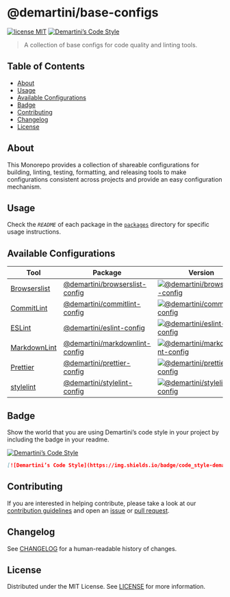 # @demartini/base-configs <!-- omit in toc -->

[![license MIT][license-badge]][license-link]
[![Demartini’s Code Style][style-badge]][style-link]

> A collection of base configs for code quality and linting tools.

## Table of Contents <!-- omit in toc -->

- [About](#about)
- [Usage](#usage)
- [Available Configurations](#available-configurations)
- [Badge](#badge)
- [Contributing](#contributing)
- [Changelog](#changelog)
- [License](#license)

## About

This Monorepo provides a collection of shareable configurations for building, linting, testing, formatting, and releasing tools to make configurations consistent across projects and provide an easy configuration mechanism.

## Usage

Check the _`README`_ of each package in the [`packages`][packages-link] directory for specific usage instructions.

## Available Configurations

| Tool                              | Package                                                          | Version                                                                   |
| --------------------------------- | ---------------------------------------------------------------- | ------------------------------------------------------------------------- |
| [Browserslist][browserslist-link] | [@demartini/browserslist-config](./packages/browserslist-config) | [![@demartini/browserslist-config][browserslist-badge]][browserslist-npm] |
| [CommitLint][commitlint-link]     | [@demartini/commitlint-config](./packages/commitlint-config)     | [![@demartini/commitlint-config][commitlint-badge]][commitlint-npm]       |
| [ESLint][eslint-link]             | [@demartini/eslint-config](./packages/eslint-config)             | [![@demartini/eslint-config][eslint-badge]][eslint-npm]                   |
| [MarkdownLint][markdownlint-link] | [@demartini/markdownlint-config](./packages/markdownlint-config) | [![@demartini/markdownlint-config][markdownlint-badge]][markdownlint-npm] |
| [Prettier][prettier-link]         | [@demartini/prettier-config](./packages/prettier-config)         | [![@demartini/prettier-config][prettier-badge]][prettier-npm]             |
| [stylelint][stylelint-link]       | [@demartini/stylelint-config](./packages/stylelint-config)       | [![@demartini/stylelint-config][stylelint-badge]][stylelint-npm]          |

## Badge

Show the world that you are using Demartini’s code style in your project by including the badge in your readme.

[![Demartini’s Code Style](https://img.shields.io/badge/code_style-demartini%E2%80%99s-663399.svg?labelColor=292a44&style=flat-square)](https://github.com/demartini/base-configs)

```md
[![Demartini’s Code Style](https://img.shields.io/badge/code_style-demartini%E2%80%99s-663399.svg?labelColor=292a44&style=flat-square)](https://github.com/demartini/base-configs)
```

## Contributing

If you are interested in helping contribute, please take a look at our [contribution guidelines][contributing-link] and open an [issue][issue-link] or [pull request][pull-request-link].

## Changelog

See [CHANGELOG][changelog-link] for a human-readable history of changes.

## License

Distributed under the MIT License. See [LICENSE][license-link] for more information.

[changelog-link]: ./CHANGELOG.md
[contributing-link]: https://github.com/demartini/.github/blob/main/CONTRIBUTING.md
[issue-link]: https://github.com/demartini/base-configs/issues
[license-badge]: https://img.shields.io/github/license/demartini/base-configs?style=flat-square&labelColor=292a44&color=663399
[license-link]: ./LICENSE
[packages-link]: ./packages
[pull-request-link]: https://github.com/demartini/base-configs/pulls
[style-badge]: https://img.shields.io/badge/code_style-demartini%E2%80%99s-663399.svg?labelColor=292a44&style=flat-square
[style-link]: https://github.com/demartini/base-configs

[browserslist-badge]: https://img.shields.io/npm/v/@demartini/browserslist-config?style=flat-square&labelColor=292a44&color=663399
[browserslist-link]: https://github.com/browserslist/browserslist
[browserslist-npm]: https://www.npmjs.com/package/@demartini/browserslist-config

[commitlint-badge]: https://img.shields.io/npm/v/@demartini/commitlint-config?style=flat-square&labelColor=292a44&color=663399
[commitlint-link]: https://github.com/conventional-changelog/commitlint
[commitlint-npm]: https://www.npmjs.com/package/@demartini/commitlint-config

[eslint-badge]: https://img.shields.io/npm/v/@demartini/eslint-config?style=flat-square&labelColor=292a44&color=663399
[eslint-link]: https://github.com/eslint/eslint
[eslint-npm]: https://www.npmjs.com/package/@demartini/eslint-config

[markdownlint-badge]: https://img.shields.io/npm/v/@demartini/markdownlint-config?style=flat-square&labelColor=292a44&color=663399
[markdownlint-link]: https://github.com/DavidAnson/markdownlint
[markdownlint-npm]: https://www.npmjs.com/package/@demartini/markdownlint-config

[prettier-badge]: https://img.shields.io/npm/v/@demartini/prettier-config?style=flat-square&labelColor=292a44&color=663399
[prettier-link]: https://github.com/prettier/prettier
[prettier-npm]: https://www.npmjs.com/package/@demartini/prettier-config

[stylelint-badge]: https://img.shields.io/npm/v/@demartini/stylelint-config?style=flat-square&labelColor=292a44&color=663399
[stylelint-link]: https://github.com/stylelint/stylelint
[stylelint-npm]: https://www.npmjs.com/package/@demartini/stylelint-config
